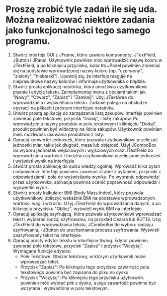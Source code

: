 # Proszę zrobić tyle zadań ile się uda. Można realizować niektóre zadania jako funkcjonalności tego samego programu.

1. Stwórz interfejs GUI z JFrame, który zawiera komponenty: JTextField, JButton i JPanel. Użytkownik powinien móc
   wprowadzić nazwę koloru w JTextField, a po kliknięciu przycisku, kolor tła JPanel powinien zmieniać się na podstawie
   wprowadzonej nazwy koloru (np. "czerwony", "zielony", "niebieski"). Upewnij się, że interfejs reaguje na
   nieprawidłowe nazwy kolorów i informuje użytkownika o błędzie.
2. Stwórz prostą aplikację notatnika, która umożliwia użytkownikowi pisanie i edycję tekstu. Zaimplementuj menu z
   opcjami takimi jak "Nowy", "Otwórz", "Zapisz" i "Zamknij". Użyj JTextArea do wprowadzania i wyświetlania tekstu.
   Zadanie polega na obsłudze operacji na plikach i prostym interfejsie notatnika.
3. Utwórz prostą aplikację do zarządzania listą zakupów. Interfejs powinien zawierać pole tekstowe, przycisk "Dodaj", i
   listę zakupów. Po wprowadzeniu nazwy produktu w polu tekstowym i kliknięciu "Dodaj", produkt powinien być widoczny na
   liście zakupów. Użytkownik powinien mieć możliwość usuwania produktów z listy.
4. Opracuj konwerter jednostek, który pozwala użytkownikowi przeliczać jednostki miar, takie jak długość, masa lub
   objętość. Użyj JComboBox do wyboru jednostek wejściowych i wyjściowych oraz JTextField do wprowadzania wartości.
   Umożliw użytkownikowi przeliczanie jednostek i wyświetl wynik na interfejsie.
5. Stwórz prostą aplikację do quizu wiedzy ogólnej. Wprowadź kilka pytań i odpowiedzi. Interfejs powinien zawierać
   JLabel z pytaniem, przyciski z odpowiedziami i pole do wyświetlania wyniku. Po wybraniu odpowiedzi przez użytkownika,
   aplikacja powinna ocenić poprawność odpowiedzi i wyświetlić wynik.
6. Stwórz prosty kalkulator BMI (Body Mass Index), który pozwala użytkownikowi obliczyć wskaźnik BMI na podstawie
   wprowadzonych wartości wagi i wzrostu. Użyj JTextField do wprowadzania danych, a po kliknięciu przycisku "Oblicz",
   wyświetl wynik BMI na interfejsie.
7. Opracuj aplikację szyfrującą, która pozwala użytkownikowi wprowadzać tekst i wybierać rodzaj szyfrowania, na przykład
   Cezara lub ROT13. Użyj JTextField do wprowadzania tekstu, JComboBox do wyboru rodzaju szyfrowania, i JButton do
   uruchamiania procesu szyfrowania. Wyświetl zaszyfrowany tekst na interfejsie.
8. Opracuj prosty edytor tekstu w interfejsie Swing. Edytor powinien zawierać pole tekstowe, przycisk "Zapisz" i
   przycisk "Wczytaj". \
   Wymagane funkcje edytora:
    * Pole Tekstowe: Obszar tekstowy, w którym użytkownik może wprowadzać tekst.
    * Przycisk "Zapisz": Po kliknięciu tego przycisku zawartość pola tekstowego powinna być zapisana do pliku na dysku.
    * Przycisk "Wczytaj": Po kliknięciu tego przycisku użytkownik powinien móc wybrać plik z dysku, a jego zawartość
      powinna być wczytana i wyświetlona w polu tekstowym.